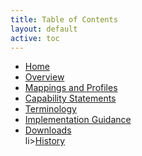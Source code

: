 ```yaml
---
title: Table of Contents
layout: default
active: toc
---
```


<div>
  <ul>
    <li><a href="index.html">Home</a>
    <li><a href="crn-overview.html">Overview</a></li>
    <li><a href="profiles.html">Mappings and Profiles</a></li>
    <li><a href="capstatements.html">Capability Statements</a></li>
    <li><a href="terminology.html">Terminology</a></li>
    <li><a href="guidance.html">Implementation Guidance</a></li>
    <li><a href="downloads.html">Downloads</a></li>
    li><a href="history.html">History</a></li>
    </li>
   </ul>
</div>
